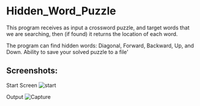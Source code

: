 # Hidden_Word_Puzzle

This program receives as input a crossword puzzle, and target words that we are searching,
then (if found) it returns the location of each word.

The program can find hidden words: Diagonal, Forward, Backward, Up, and Down.
Ability to save your solved puzzle to a file'

## Screenshots:

Start Screen
![start](https://user-images.githubusercontent.com/92368995/167213535-a5b4e2f7-c4f2-4aa8-9c79-cdc038703b4c.PNG)

Output
![Capture](https://user-images.githubusercontent.com/92368995/167213596-2021ee51-bcf9-4620-ad40-f615fe626a56.png)
